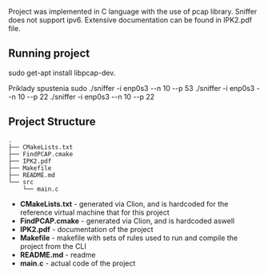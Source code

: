 Project was implemented in C language with the use of pcap library.
Sniffer does not support ipv6. 
Extensive documentation can be found in IPK2.pdf file.

## Running project

sudo get-apt install libpcap-dev.

Priklady spustenia sudo ./sniffer -i enp0s3 --n 10 --p 53
                        ./sniffer -i enp0s3 --n 10 --p 22
                        ./sniffer -i enp0s3 --n 10 --p 22
## Project Structure
```                       
.
├── CMakeLists.txt
├── FindPCAP.cmake
├── IPK2.pdf
├── Makefile
├── README.md
└── src
    └── main.c

```

  - **CMakeLists.txt** - generated via Clion, and is hardcoded for the reference virtual machine that for this project
  - **FindPCAP.cmake** - generated via Clion, and is hardcoded aswell
  - **IPK2.pdf** - documentation of the project
  - **Makefile** - makefile with sets of rules used to run and compile the project from the CLI
  - **README.md** - readme
  - **main.c** - actual code of the project
